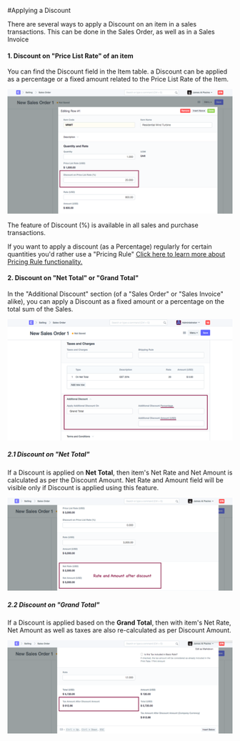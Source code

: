 <!-- add-breadcrumbs -->
#Applying a Discount

There are several ways to apply a Discount on an item in a sales transactions. This can be done in the Sales Order, as well as in a Sales Invoice

#### 1. Discount on "Price List Rate" of an item

You can find the Discount field in the Item table. a Discount can be applied as a percentage or a fixed amount related to the Price List Rate of the Item.

<img alt="Discount Percentage" class="screenshot" src="../assets/discount-1.png">

The feature of Discount (%) is available in all sales and purchase transactions.

If you want to apply a discount (as a Percentage) regularly for certain quantities you'd rather use a "Pricing Rule" [Click here to learn more about Pricing Rule  functionality.](/dooks/accounts/pricing-rule.md)

#### 2. Discount on "Net Total" or "Grand Total"

In the "Additional Discount" section (of a "Sales Order" or "Sales Invoice" alike), you can apply a Discount as a fixed amount or a percentage on the total sum of the Sales.

<img alt="Discount Percentage" class="screenshot" src="../assets/discount-2.png">

##### 2.1 Discount on "Net Total"

If a Discount is applied on **Net Total**, then item's Net Rate and Net Amount is calculated as per the Discount Amount. Net Rate and Amount field will be visible only if Discount is applied using this feature.

<img alt="Discount Percentage" class="screenshot" src="../assets/discount-on-net-total.png">

##### 2.2 Discount on "Grand Total"

If a Discount is applied based on the **Grand Total**, then with item's Net Rate, Net Amount as well as taxes are also re-calculated as per Discount Amount.

<img alt="Discount Percentage" class="screenshot" src="../assets/discount-on-grand-total.png">

<!-- markdown -->
